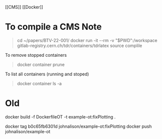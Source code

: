 [[CMS]]
[[Docker]]

# To compile a CMS Note

> cd ~/papers/BTV-22-001/
> docker run -it --rm -v "$PWD":/workspace gitlab-registry.cern.ch/tdr/containers/tdrlatex
> source complile


To remove stopped containers
> docker container prune

To list all containers (running and stoped)
> docker container ls -a 



# Old
docker build -f DockerfileOT -t example-ot:fixPlotting .


docker tag b0c65fb6301d johnalison/example-ot:fixPlotting
docker push johnalison/example-ot


